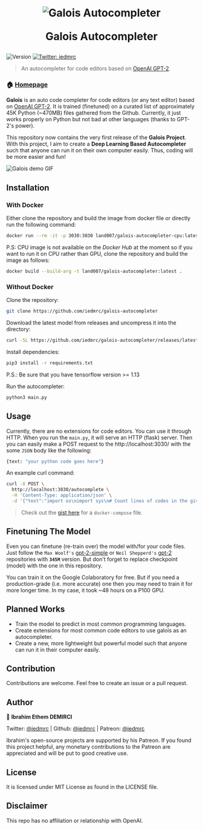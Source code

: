 
<h1 align="center"><img src="img/logo.png" alt="Galois Autocompleter"/><p>Galois Autocompleter</p></h1>

<p>
  <img alt="Version" src="https://img.shields.io/badge/version-0.1.0-blue.svg?cacheSeconds=2592000" />
  <a href="https://twitter.com/iedmrc">
    <img alt="Twitter: iedmrc" src="https://img.shields.io/twitter/follow/iedmrc.svg?style=social" target="_blank" />
  </a>
</p>

> An autocompleter for code editors based on [OpenAI GPT-2](https://github.com/openai/gpt-2).

### 🏠 [Homepage](https://usegalois.com)

**Galois** is an auto code completer for code editors (or any text editor) based on [OpenAI GPT-2](https://github.com/openai/gpt-2). It is trained (finetuned) on a curated list of approximately 45K Python (~470MB) files gathered from the Github. Currently, it just works properly on Python but not bad at other languages (thanks to GPT-2's power). 

This repository now contains the very first release of the **Galois Project**. With this project, I aim to create a **Deep Learning Based Autocompleter** such that anyone can run it on their own computer easily. Thus, coding will be more easier and fun!

![Galois demo GIF](img/python1.gif)
## Installation

### With Docker
Either clone the repository and build the image from docker file or directly run the following command:

```sh
docker run --rm -it -p 3030:3030 land007/galois-autocompleter-cpu:latest-gpu
```
P.S: CPU image is not available on the *Docker Hub* at the moment so if you want to run it on CPU rather than GPU, clone the repository and build the image as follows:

```sh
docker build --build-arg -t land007/galois-autocompleter:latest .
```

### Without Docker

Clone the repository:
```sh
git clone https://github.com/iedmrc/galois-autocompleter
```

Download the latest model from releases and uncompress it into the directory:
```sh
curl -SL https://github.com/iedmrc/galois-autocompleter/releases/latest/download/model.tar.xz | tar -xJC ./galois-autocompleter

```
Install dependencies:
```sh
pip3 install -r requirements.txt
```
P.S.: Be sure that you have tensorflow version >= 1.13

Run the autocompleter:
```sh
python3 main.py
```

## Usage
Currently, there are no extensions for code editors. You can use it through HTTP. When you run the `main.py`, it will serve an HTTP (flask) server. Then you can easily make a POST request to the http://localhost:3030/ with the some `JSON` body like the following:

```sh
{text: "your python code goes here"}
```

An example curl command:

```sh
curl -X POST \
  http://localhost:3030/autocomplete \
  -H 'Content-Type: application/json' \
  -d '{"text":"import os\nimport sys\n# Count lines of codes in the given directory, separated by file extension.\ndef main(directory):\n  line_count = {}\n  for filename in os.listdir(directory):\n    _, ext = os.path.splitext(filename)\n    if ext not"}'
  ```

  > Check out the [gist here](https://gist.github.com/iedmrc/1e41197a6a2f7a9a654a0df9bd932290) for a `docker-compose` file.

## Finetuning The Model
Even you can finetune (re-train over) the model with/for your code files. Just follow the `Max Woolf's` [gpt-2-simple](https://github.com/minimaxir/gpt-2-simple) or `Neil Shepperd's` [gpt-2](https://github.com/nshepperd/gpt-2) repositories with **`345M`** version. But don't forget to replace checkpoint (model) with the one in this repository.

You can train it on the Google Colaboratory for free. But if you need a production-grade (i.e. more accurate) one then you may need to train it for more longer time. In my case, it took ~48 hours on a P100 GPU.

## Planned Works

- Train the model to predict in most common programming languages.
- Create extensions for most common code editors to use galois as an autocompleter.
- Create a new, more lightweight but powerful model such that anyone can run it in their computer easily.

## Contribution
Contributions are welcome. Feel free to create an issue or a pull request.

## Author

👤 **Ibrahim Ethem DEMIRCI**

Twitter: [@iedmrc](https://twitter.com/iedmrc) | Github: [@iedmrc](https://github.com/iedmrc) | Patreon: [@iedmrc](https://patreon.com/iedmrc)


Ibrahim's open-source projects are supported by his Patreon. If you found this project helpful, any monetary contributions to the Patreon are appreciated and will be put to good creative use.

## License
It is licensed under MIT License as found in the LICENSE file.

## Disclaimer
This repo has no affiliation or relationship with OpenAI.